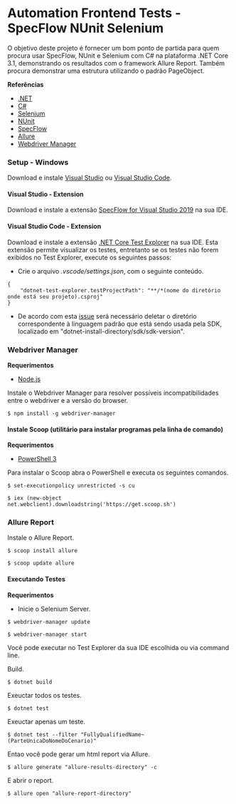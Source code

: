 # Automation Frontend Tests - SpecFlow NUnit Selenium

 O objetivo deste projeto é fornecer um bom ponto de partida para quem procura usar SpecFlow, NUnit e Selenium com C# na plataforma .NET Core 3.1, demonstrando os resultados com o framework Allure Report. Também procura demonstrar uma estrutura utilizando o padrão PageObject.

**Referências**
- [.NET](https://docs.microsoft.com/pt-br/dotnet/core/introduction)
- [C#](https://docs.microsoft.com/pt-br/dotnet/csharp/)
- [Selenium](http://www.seleniumhq.org/)
- [NUnit](https://nunit.org/)
- [SpecFlow](http://specflow.org/)
- [Allure](https://docs.qameta.io/allure/)
- [Webdriver Manager](https://www.npmjs.com/package/webdriver-manager)

### Setup - Windows

Download e instale [Visual Studio](https://visualstudio.microsoft.com/) ou [Visual Studio Code](https://code.visualstudio.com/).

#### Visual Studio - Extension

Download e instale a extensão [SpecFlow for Visual Studio 2019](https://marketplace.visualstudio.com/items?itemName=TechTalkSpecFlowTeam.SpecFlowForVisualStudio) na sua IDE.

#### Visual Studio Code - Extension

Download e instale a extensão [.NET Core Test Explorer](https://marketplace.visualstudio.com/items?itemName=formulahendry.dotnet-test-explorer) na sua IDE.
Esta extensão permite visualizar os testes, entretanto se os testes não forem exibidos no Test Explorer, execute os seguintes passos:

- Crie o arquivo *.vscode/settings.json*, com o seguinte conteúdo.

```
{
    "dotnet-test-explorer.testProjectPath": "**/*(nome do diretório onde está seu projeto).csproj"
}
```
- De acordo com esta [issue](https://github.com/formulahendry/vscode-dotnet-test-explorer/issues/77) será necessário deletar o diretório correspondente à linguagem padrão que está sendo usada pela SDK, localizado em "dotnet-install-directory/sdk/sdk-version".

### Webdriver Manager

**Requerimentos**
- [Node.js](https://nodejs.org/en/)

Instale o Webdriver Manager para resolver possíveis incompatibilidades entre o webdriver e a versão do browser.
```
$ npm install -g webdriver-manager
```

#### Instale Scoop (utilitário para instalar programas pela linha de comando)

**Requerimentos**
- [PowerShell 3](https://www.microsoft.com/en-us/download/details.aspx?id=34595)

Para instalar o Scoop abra o PowerShell e executa os seguintes comandos.
```
$ set-executionpolicy unrestricted -s cu
```
```
$ iex (new-object net.webclient).downloadstring('https://get.scoop.sh')
```

### Allure Report

Instale o Allure Report.

```
$ scoop install allure
```
```
$ scoop update allure
```

#### Executando Testes

**Requerimentos**
- Inicie o Selenium Server.

```
$ webdriver-manager update
```
```
$ webdriver-manager start
```

Você pode executar no Test Explorer da sua IDE escolhida ou via command line.

Build.
```
$ dotnet build
```

Exeuctar todos os testes.
```
$ dotnet test
```
Exeuctar apenas um teste.
```
$ dotnet test --filter "FullyQualifiedName~(ParteUnicaDoNomeDoCenario)"
```

Entao você pode gerar um html report via Allure.
```
$ allure generate "allure-results-directory" -c
```
E abrir o report.
```
$ allure open "allure-report-directory"
```
